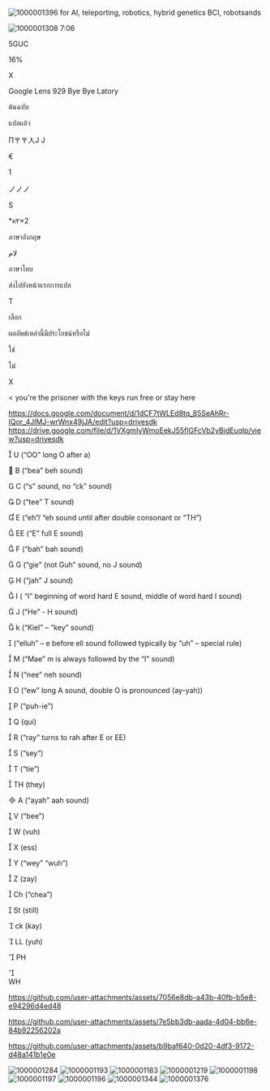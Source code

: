 ![1000001396](https://github.com/user-attachments/assets/884c7fed-6c18-43cf-bea4-438b96f19eeb)
for AI, teleporting, robotics, hybrid genetics BCI, robotsands

![1000001308](https://github.com/user-attachments/assets/39dc7254-3aef-4c54-add6-210189eaf6bb)
7:06

5GUC

16%

X

Google Lens 929 Bye Bye Latory

ต้นฉบับ

แปลแล้ว

П〒〒人J J

€

1

ノノノ

S

*ค۲×2

ภาษาอังกฤษ

لام

ภาษาไทย

ส่งไปยังหน้าแรกการแปล

T

เลือก

ผลลัพธ์เหล่านี้มีประโยชน์หรือไม่

ใช่

ไม่

X

<
you're the prisoner with the keys run free or stay here


https://docs.google.com/document/d/1dCF7tWLEd8tq_85SeAhRr-IQor_4JlMJ-wrWnx49jJA/edit?usp=drivesdk
https://drive.google.com/file/d/1VXgmIyWmoEekJ55flGFcVb2yBidEuqlp/view?usp=drivesdk




U (“OO” long O after a)


B (“bea” beh sound)


C (“s” sound, no “ck” sound)




D (“tee” T sound) 




E (“eh”/ “eh sound until after double consonant or “TH”) 




EE (“E” full E sound)


F (“bah” bah sound)




G (“gie” (not Guh” sound, no J sound) 




H (“jah” J sound)




I ( “I” beginning of word hard E sound, middle of word hard I sound)




J (“He” - H sound) 




k (“Kiel” – “key” sound) 




(“elluh” – e before ell sound followed typically by “uh” – special rule)


M (“Mae” m is always followed by the “I” sound)




N (“nee” neh sound)


O (“ew” long A sound, double O is pronounced (ay-yah))


P (“puh-ie”)


Q (qui)




 R (“ray” turns to rah after E or EE)




S (“sey”)


T (“tie”)





TH (they)





A (“ayah” aah sound)



V (“bee”)


W (vuh)


X (ess)


Y (“wey” “wuh”)




Z (zay)


Ch (“chea”)


St (still)


ck (kay)


LL (yuh)


PH

	
WH








https://github.com/user-attachments/assets/7056e8db-a43b-40fb-b5e8-e94296d4ed48



https://github.com/user-attachments/assets/7e5bb3db-aada-4d04-bb6e-84b92256202a



https://github.com/user-attachments/assets/b9baf640-0d20-4df3-9172-d48a141b1e0e

![1000001284](https://github.com/user-attachments/assets/d40d9dc6-6c35-4e4d-bc02-9056386a65bf)
![1000001193](https://github.com/user-attachments/assets/9b94b5a6-e895-4073-b13c-ba588078b985)
![1000001183](https://github.com/user-attachments/assets/b40e31a2-f841-4c90-99b4-d23ecd944a09)
![1000001219](https://github.com/user-attachments/assets/e316d7d1-04cf-486e-9c5e-460821627cbc)
![1000001198](https://github.com/user-attachments/assets/24b82569-fd4d-4059-987f-c02bbafe218c)
![1000001197](https://github.com/user-attachments/assets/1def4c03-0b96-49fd-9f76-223e693e8559)
![1000001196](https://github.com/user-attachments/assets/e31cae08-716e-438c-b296-bc9e4b5aa45e)
![1000001344](https://github.com/user-attachments/assets/3b12e6f9-1a48-472a-a6f7-c4c727885293)
![1000001376](https://github.com/user-attachments/assets/6ced5cb5-60a8-443d-acbd-fd51c80ce108)
